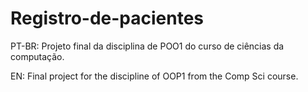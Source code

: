 # Registro-de-pacientes
PT-BR: Projeto final da disciplina de POO1 do curso de ciências da computação.

EN: Final project for the discipline of OOP1 from the Comp Sci course.

